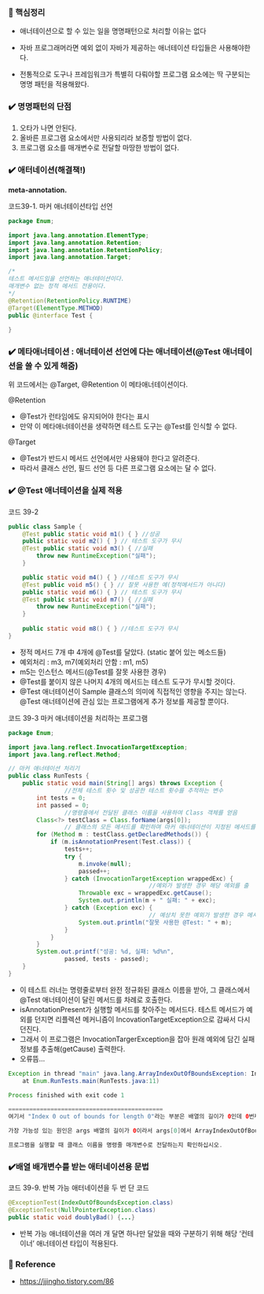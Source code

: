 ### **🔎** 핵심정리

- 애너테이션으로 할 수 있는 일을 명명패턴으로 처리할 이유는 없다
- 자바 프로그래머라면 예외 없이 자바가 제공하는 애너테이션 타입들은 사용해야한다.

- 전통적으로 도구나 프레임워크가 특별히 다뤄야할 프로그램 요소에는 딱 구분되는 명명 패턴을 적용해왔다.

### ✔️ 명명패턴의 단점

1. 오타가 나면 안된다.
2. 올바른 프로그램 요소에서만 사용되리라 보증할 방법이 없다.
3. 프로그램 요소를 매개변수로 전달할 마땅한 방법이 없다.

### ✔️ 애터네이션(해결책!)

**meta-annotation.**

코드39-1.  마커 애너테이션타입 선언

```java
package Enum;

import java.lang.annotation.ElementType;
import java.lang.annotation.Retention;
import java.lang.annotation.RetentionPolicy;
import java.lang.annotation.Target;

/*
테스트 메서드임을 선언하는 애너테이션이다.
매개변수 없는 정적 메서드 전용이다.
*/
@Retention(RetentionPolicy.RUNTIME)
@Target(ElementType.METHOD)
public @interface Test {
    
}
```

### ✔️ 메타애너테이션 : 애너테이션 선언에 다는 애너테이션(@Test 애너테이션을 쓸 수 있게 해줌)

위 코드에서는 @Target, @Retention 이 메타애너테이션이다.

@Retention 

- @Test가 런타임에도 유지되어야 한다는 표시
- 만약 이 메타애너테이션을 생략하면 테스트 도구는 @Test를 인식할 수 없다.

@Target 

- @Test가 반드시 메서드 선언에서만 사용돼야 한다고 알려준다.
- 따라서 클래스 선언, 필드 선언 등 다른 프로그램 요소에는 달 수 없다.

### ✔️ @Test 애너테이션을 실제 적용

코드 39-2

```java
public class Sample {
    @Test public static void m1() { } //성공
    public static void m2() { } // 테스트 도구가 무시
    @Test public static void m3() { //실패
        throw new RuntimeException("실패");
    }

    public static void m4() { } //테스트 도구가 무시
    @Test public void m5() { } // 잘못 사용한 예(정적메서드가 아니다)
    public static void m6() { } // 테스트 도구가 무시
    @Test public static void m7() { //실패
        throw new RuntimeException("실패");
    }
    
    public static void m8() { } //테스트 도구가 무시
}
```

- 정적 메서드 7개 中 4개에 @Test를 달았다. (static 붙어 있는 메소드들)
- 예외처리 : m3, m7(예외처리 안함 : m1, m5)
- m5는 인스턴스 메서드(@Test를 잘못 사용한 경우)
- @Test를 붙이지 않은 나머지 4개의 메서드는 테스트 도구가 무시할 것이다.
- @Test 애너테이션이 Sample 클래스의 의미에 직접적인 영향을 주지는 않는다. @Test 애너테이션에 관심 있는 프로그램에게 추가 정보를 제공할 뿐이다.

코드 39-3 마커 애너테이션을 처리하는 프로그램

```java
package Enum;

import java.lang.reflect.InvocationTargetException;
import java.lang.reflect.Method;

// 마커 애너테이션 처리기
public class RunTests {
    public static void main(String[] args) throws Exception {
				//전체 테스트 횟수 및 성공한 테스트 횟수를 추적하는 변수
        int tests = 0;
        int passed = 0;
				//명령줄에서 전달된 클래스 이름을 사용하여 Class 객체를 얻음
        Class<?> testClass = Class.forName(args[0]);
				// 클래스의 모든 메서드를 확인하며 마커 애너테이션이 지정된 메서드를 찾아 실행
        for (Method m : testClass.getDeclaredMethods()) {
            if (m.isAnnotationPresent(Test.class)) {
                tests++;
                try {
                    m.invoke(null);
                    passed++;
                } catch (InvocationTargetException wrappedExc) {
										//예외가 발생한 경우 해당 예외를 출
                    Throwable exc = wrappedExc.getCause();
                    System.out.println(m + " 실패: " + exc);
                } catch (Exception exc) {
										// 예상치 못한 예외가 발생한 경우 메시지 출력
                    System.out.println("잘못 사용한 @Test: " + m);
                }
            }
        }
        System.out.printf("성공: %d, 실패: %d%n",
                passed, tests - passed);
    }
}
```

- 이 테스트 러너는 명령줄로부터 완전 정규화된 클래스 이름을 받아, 그 클래스에서 @Test 애너테이션이 달린 메서드를 차례로 호출한다.
- isAnnotationPresent가 실행할 메서드를 찾아주는 메서드다. 테스트 메서드가 예외를 던지면 리플렉션 메커니즘이 IncovationTargetException으로 감싸서 다시 던진다.
- 그래서 이 프로그램은 InvocationTargerException을 잡아 원래 예외에 담긴 실패 정보를 추출해(getCause) 출력한다.
- 오류뜸…

```java
Exception in thread "main" java.lang.ArrayIndexOutOfBoundsException: Index 0 out of bounds for length 0
	at Enum.RunTests.main(RunTests.java:11)

Process finished with exit code 1

============================================
여기서 "Index 0 out of bounds for length 0"라는 부분은 배열의 길이가 0인데 0번째 인덱스를 참조하려고 했기 때문에 발생한 예외입니다.

가장 가능성 있는 원인은 args 배열의 길이가 0이라서 args[0]에서 ArrayIndexOutOfBoundsException가 발생한 것입니다. 즉, 명령줄에서 클래스 이름을 전달하지 않았거나 잘못된 방식으로 프로그램을 실행했을 가능성이 있습니다.

프로그램을 실행할 때 클래스 이름을 명령줄 매개변수로 전달하는지 확인하십시오.
```

### ✔️배열 배개변수를 받는 애터네이션용 문법

코드 39-9. 반복 가능 애터네이션을 두 번 단 코드

```java
@ExceptionTest(IndexOutOfBoundsException.class)
@ExceptionTest(NullPointerException.class)
public static void doublyBad() {...}
```

- 반복 가능 애너테이션을 여러 개 달면 하나만 달았을 때와 구분하기 위해 해당 ‘컨테이너’ 애너테이션 타입이 적용된다.

### 📌 Reference
- https://jjingho.tistory.com/86